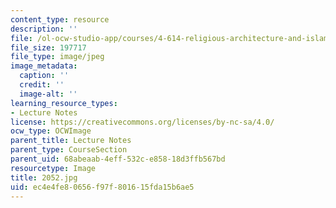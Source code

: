 ```yaml
---
content_type: resource
description: ''
file: /ol-ocw-studio-app/courses/4-614-religious-architecture-and-islamic-cultures-fall-2002/ec4e4fe80656f97f801615fda15b6ae5_2052.jpg
file_size: 197717
file_type: image/jpeg
image_metadata:
  caption: ''
  credit: ''
  image-alt: ''
learning_resource_types:
- Lecture Notes
license: https://creativecommons.org/licenses/by-nc-sa/4.0/
ocw_type: OCWImage
parent_title: Lecture Notes
parent_type: CourseSection
parent_uid: 68abeaab-4eff-532c-e858-18d3ffb567bd
resourcetype: Image
title: 2052.jpg
uid: ec4e4fe8-0656-f97f-8016-15fda15b6ae5
---
```

